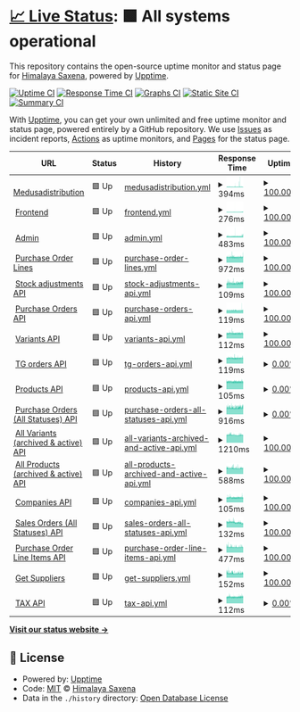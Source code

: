 # [📈 Live Status](https://demo.upptime.js.org): <!--live status--> **🟩 All systems operational**

This repository contains the open-source uptime monitor and status page for [Himalaya Saxena](https://demo.upptime.js.org), powered by [Upptime](https://github.com/upptime/upptime).

[![Uptime CI](https://github.com/himalayadevo/medusa_monitoring/workflows/Uptime%20CI/badge.svg)](https://github.com/himalayadevo/medusa_monitoring/actions?query=workflow%3A%22Uptime+CI%22)
[![Response Time CI](https://github.com/himalayadevo/medusa_monitoring/workflows/Response%20Time%20CI/badge.svg)](https://github.com/himalayadevo/medusa_monitoring/actions?query=workflow%3A%22Response+Time+CI%22)
[![Graphs CI](https://github.com/himalayadevo/medusa_monitoring/workflows/Graphs%20CI/badge.svg)](https://github.com/himalayadevo/medusa_monitoring/actions?query=workflow%3A%22Graphs+CI%22)
[![Static Site CI](https://github.com/himalayadevo/medusa_monitoring/workflows/Static%20Site%20CI/badge.svg)](https://github.com/himalayadevo/medusa_monitoring/actions?query=workflow%3A%22Static+Site+CI%22)
[![Summary CI](https://github.com/himalayadevo/medusa_monitoring/workflows/Summary%20CI/badge.svg)](https://github.com/himalayadevo/medusa_monitoring/actions?query=workflow%3A%22Summary+CI%22)

With [Upptime](https://upptime.js.org), you can get your own unlimited and free uptime monitor and status page, powered entirely by a GitHub repository. We use [Issues](https://github.com/himalayadevo/medusa_monitoring/issues) as incident reports, [Actions](https://github.com/himalayadevo/medusa_monitoring/actions) as uptime monitors, and [Pages](https://demo.upptime.js.org) for the status page.

<!--start: status pages-->
<!-- This summary is generated by Upptime (https://github.com/upptime/upptime) -->
<!-- Do not edit this manually, your changes will be overwritten -->
<!-- prettier-ignore -->
| URL | Status | History | Response Time | Uptime |
| --- | ------ | ------- | ------------- | ------ |
| <img alt="" src="https://favicons.githubusercontent.com/medusadistribution.com" height="13"> [Medusadistribution](https://medusadistribution.com/) | 🟩 Up | [medusadistribution.yml](https://github.com/himalayadevo/medusa_monitoring/commits/HEAD/history/medusadistribution.yml) | <details><summary><img alt="Response time graph" src="./graphs/medusadistribution/response-time-week.png" height="20"> 394ms</summary><br><a href="https://himalayadevo.github.io/medusa_monitoring/history/medusadistribution"><img alt="Response time 384" src="https://img.shields.io/endpoint?url=https%3A%2F%2Fraw.githubusercontent.com%2Fhimalayadevo%2Fmedusa_monitoring%2FHEAD%2Fapi%2Fmedusadistribution%2Fresponse-time.json"></a><br><a href="https://himalayadevo.github.io/medusa_monitoring/history/medusadistribution"><img alt="24-hour response time 358" src="https://img.shields.io/endpoint?url=https%3A%2F%2Fraw.githubusercontent.com%2Fhimalayadevo%2Fmedusa_monitoring%2FHEAD%2Fapi%2Fmedusadistribution%2Fresponse-time-day.json"></a><br><a href="https://himalayadevo.github.io/medusa_monitoring/history/medusadistribution"><img alt="7-day response time 394" src="https://img.shields.io/endpoint?url=https%3A%2F%2Fraw.githubusercontent.com%2Fhimalayadevo%2Fmedusa_monitoring%2FHEAD%2Fapi%2Fmedusadistribution%2Fresponse-time-week.json"></a><br><a href="https://himalayadevo.github.io/medusa_monitoring/history/medusadistribution"><img alt="30-day response time 371" src="https://img.shields.io/endpoint?url=https%3A%2F%2Fraw.githubusercontent.com%2Fhimalayadevo%2Fmedusa_monitoring%2FHEAD%2Fapi%2Fmedusadistribution%2Fresponse-time-month.json"></a><br><a href="https://himalayadevo.github.io/medusa_monitoring/history/medusadistribution"><img alt="1-year response time 384" src="https://img.shields.io/endpoint?url=https%3A%2F%2Fraw.githubusercontent.com%2Fhimalayadevo%2Fmedusa_monitoring%2FHEAD%2Fapi%2Fmedusadistribution%2Fresponse-time-year.json"></a></details> | <details><summary><a href="https://himalayadevo.github.io/medusa_monitoring/history/medusadistribution">100.00%</a></summary><a href="https://himalayadevo.github.io/medusa_monitoring/history/medusadistribution"><img alt="All-time uptime 100.00%" src="https://img.shields.io/endpoint?url=https%3A%2F%2Fraw.githubusercontent.com%2Fhimalayadevo%2Fmedusa_monitoring%2FHEAD%2Fapi%2Fmedusadistribution%2Fuptime.json"></a><br><a href="https://himalayadevo.github.io/medusa_monitoring/history/medusadistribution"><img alt="24-hour uptime 100.00%" src="https://img.shields.io/endpoint?url=https%3A%2F%2Fraw.githubusercontent.com%2Fhimalayadevo%2Fmedusa_monitoring%2FHEAD%2Fapi%2Fmedusadistribution%2Fuptime-day.json"></a><br><a href="https://himalayadevo.github.io/medusa_monitoring/history/medusadistribution"><img alt="7-day uptime 100.00%" src="https://img.shields.io/endpoint?url=https%3A%2F%2Fraw.githubusercontent.com%2Fhimalayadevo%2Fmedusa_monitoring%2FHEAD%2Fapi%2Fmedusadistribution%2Fuptime-week.json"></a><br><a href="https://himalayadevo.github.io/medusa_monitoring/history/medusadistribution"><img alt="30-day uptime 100.00%" src="https://img.shields.io/endpoint?url=https%3A%2F%2Fraw.githubusercontent.com%2Fhimalayadevo%2Fmedusa_monitoring%2FHEAD%2Fapi%2Fmedusadistribution%2Fuptime-month.json"></a><br><a href="https://himalayadevo.github.io/medusa_monitoring/history/medusadistribution"><img alt="1-year uptime 100.00%" src="https://img.shields.io/endpoint?url=https%3A%2F%2Fraw.githubusercontent.com%2Fhimalayadevo%2Fmedusa_monitoring%2FHEAD%2Fapi%2Fmedusadistribution%2Fuptime-year.json"></a></details>
| <img alt="" src="https://favicons.githubusercontent.com/beta.medusadistribution.com" height="13"> [Frontend](https://beta.medusadistribution.com/) | 🟩 Up | [frontend.yml](https://github.com/himalayadevo/medusa_monitoring/commits/HEAD/history/frontend.yml) | <details><summary><img alt="Response time graph" src="./graphs/frontend/response-time-week.png" height="20"> 276ms</summary><br><a href="https://himalayadevo.github.io/medusa_monitoring/history/frontend"><img alt="Response time 268" src="https://img.shields.io/endpoint?url=https%3A%2F%2Fraw.githubusercontent.com%2Fhimalayadevo%2Fmedusa_monitoring%2FHEAD%2Fapi%2Ffrontend%2Fresponse-time.json"></a><br><a href="https://himalayadevo.github.io/medusa_monitoring/history/frontend"><img alt="24-hour response time 309" src="https://img.shields.io/endpoint?url=https%3A%2F%2Fraw.githubusercontent.com%2Fhimalayadevo%2Fmedusa_monitoring%2FHEAD%2Fapi%2Ffrontend%2Fresponse-time-day.json"></a><br><a href="https://himalayadevo.github.io/medusa_monitoring/history/frontend"><img alt="7-day response time 276" src="https://img.shields.io/endpoint?url=https%3A%2F%2Fraw.githubusercontent.com%2Fhimalayadevo%2Fmedusa_monitoring%2FHEAD%2Fapi%2Ffrontend%2Fresponse-time-week.json"></a><br><a href="https://himalayadevo.github.io/medusa_monitoring/history/frontend"><img alt="30-day response time 269" src="https://img.shields.io/endpoint?url=https%3A%2F%2Fraw.githubusercontent.com%2Fhimalayadevo%2Fmedusa_monitoring%2FHEAD%2Fapi%2Ffrontend%2Fresponse-time-month.json"></a><br><a href="https://himalayadevo.github.io/medusa_monitoring/history/frontend"><img alt="1-year response time 268" src="https://img.shields.io/endpoint?url=https%3A%2F%2Fraw.githubusercontent.com%2Fhimalayadevo%2Fmedusa_monitoring%2FHEAD%2Fapi%2Ffrontend%2Fresponse-time-year.json"></a></details> | <details><summary><a href="https://himalayadevo.github.io/medusa_monitoring/history/frontend">100.00%</a></summary><a href="https://himalayadevo.github.io/medusa_monitoring/history/frontend"><img alt="All-time uptime 100.00%" src="https://img.shields.io/endpoint?url=https%3A%2F%2Fraw.githubusercontent.com%2Fhimalayadevo%2Fmedusa_monitoring%2FHEAD%2Fapi%2Ffrontend%2Fuptime.json"></a><br><a href="https://himalayadevo.github.io/medusa_monitoring/history/frontend"><img alt="24-hour uptime 100.00%" src="https://img.shields.io/endpoint?url=https%3A%2F%2Fraw.githubusercontent.com%2Fhimalayadevo%2Fmedusa_monitoring%2FHEAD%2Fapi%2Ffrontend%2Fuptime-day.json"></a><br><a href="https://himalayadevo.github.io/medusa_monitoring/history/frontend"><img alt="7-day uptime 100.00%" src="https://img.shields.io/endpoint?url=https%3A%2F%2Fraw.githubusercontent.com%2Fhimalayadevo%2Fmedusa_monitoring%2FHEAD%2Fapi%2Ffrontend%2Fuptime-week.json"></a><br><a href="https://himalayadevo.github.io/medusa_monitoring/history/frontend"><img alt="30-day uptime 100.00%" src="https://img.shields.io/endpoint?url=https%3A%2F%2Fraw.githubusercontent.com%2Fhimalayadevo%2Fmedusa_monitoring%2FHEAD%2Fapi%2Ffrontend%2Fuptime-month.json"></a><br><a href="https://himalayadevo.github.io/medusa_monitoring/history/frontend"><img alt="1-year uptime 100.00%" src="https://img.shields.io/endpoint?url=https%3A%2F%2Fraw.githubusercontent.com%2Fhimalayadevo%2Fmedusa_monitoring%2FHEAD%2Fapi%2Ffrontend%2Fuptime-year.json"></a></details>
| <img alt="" src="https://favicons.githubusercontent.com/admin.medusadistribution.com" height="13"> [Admin](https://admin.medusadistribution.com/) | 🟩 Up | [admin.yml](https://github.com/himalayadevo/medusa_monitoring/commits/HEAD/history/admin.yml) | <details><summary><img alt="Response time graph" src="./graphs/admin/response-time-week.png" height="20"> 483ms</summary><br><a href="https://himalayadevo.github.io/medusa_monitoring/history/admin"><img alt="Response time 534" src="https://img.shields.io/endpoint?url=https%3A%2F%2Fraw.githubusercontent.com%2Fhimalayadevo%2Fmedusa_monitoring%2FHEAD%2Fapi%2Fadmin%2Fresponse-time.json"></a><br><a href="https://himalayadevo.github.io/medusa_monitoring/history/admin"><img alt="24-hour response time 561" src="https://img.shields.io/endpoint?url=https%3A%2F%2Fraw.githubusercontent.com%2Fhimalayadevo%2Fmedusa_monitoring%2FHEAD%2Fapi%2Fadmin%2Fresponse-time-day.json"></a><br><a href="https://himalayadevo.github.io/medusa_monitoring/history/admin"><img alt="7-day response time 483" src="https://img.shields.io/endpoint?url=https%3A%2F%2Fraw.githubusercontent.com%2Fhimalayadevo%2Fmedusa_monitoring%2FHEAD%2Fapi%2Fadmin%2Fresponse-time-week.json"></a><br><a href="https://himalayadevo.github.io/medusa_monitoring/history/admin"><img alt="30-day response time 490" src="https://img.shields.io/endpoint?url=https%3A%2F%2Fraw.githubusercontent.com%2Fhimalayadevo%2Fmedusa_monitoring%2FHEAD%2Fapi%2Fadmin%2Fresponse-time-month.json"></a><br><a href="https://himalayadevo.github.io/medusa_monitoring/history/admin"><img alt="1-year response time 534" src="https://img.shields.io/endpoint?url=https%3A%2F%2Fraw.githubusercontent.com%2Fhimalayadevo%2Fmedusa_monitoring%2FHEAD%2Fapi%2Fadmin%2Fresponse-time-year.json"></a></details> | <details><summary><a href="https://himalayadevo.github.io/medusa_monitoring/history/admin">100.00%</a></summary><a href="https://himalayadevo.github.io/medusa_monitoring/history/admin"><img alt="All-time uptime 98.00%" src="https://img.shields.io/endpoint?url=https%3A%2F%2Fraw.githubusercontent.com%2Fhimalayadevo%2Fmedusa_monitoring%2FHEAD%2Fapi%2Fadmin%2Fuptime.json"></a><br><a href="https://himalayadevo.github.io/medusa_monitoring/history/admin"><img alt="24-hour uptime 100.00%" src="https://img.shields.io/endpoint?url=https%3A%2F%2Fraw.githubusercontent.com%2Fhimalayadevo%2Fmedusa_monitoring%2FHEAD%2Fapi%2Fadmin%2Fuptime-day.json"></a><br><a href="https://himalayadevo.github.io/medusa_monitoring/history/admin"><img alt="7-day uptime 100.00%" src="https://img.shields.io/endpoint?url=https%3A%2F%2Fraw.githubusercontent.com%2Fhimalayadevo%2Fmedusa_monitoring%2FHEAD%2Fapi%2Fadmin%2Fuptime-week.json"></a><br><a href="https://himalayadevo.github.io/medusa_monitoring/history/admin"><img alt="30-day uptime 98.42%" src="https://img.shields.io/endpoint?url=https%3A%2F%2Fraw.githubusercontent.com%2Fhimalayadevo%2Fmedusa_monitoring%2FHEAD%2Fapi%2Fadmin%2Fuptime-month.json"></a><br><a href="https://himalayadevo.github.io/medusa_monitoring/history/admin"><img alt="1-year uptime 98.00%" src="https://img.shields.io/endpoint?url=https%3A%2F%2Fraw.githubusercontent.com%2Fhimalayadevo%2Fmedusa_monitoring%2FHEAD%2Fapi%2Fadmin%2Fuptime-year.json"></a></details>
| <img alt="" src="https://favicons.githubusercontent.com/api.tradegecko.com" height="13"> [Purchase Order Lines](https://api.tradegecko.com/purchase_order_line_items?limit=250&page=next) | 🟩 Up | [purchase-order-lines.yml](https://github.com/himalayadevo/medusa_monitoring/commits/HEAD/history/purchase-order-lines.yml) | <details><summary><img alt="Response time graph" src="./graphs/purchase-order-lines/response-time-week.png" height="20"> 972ms</summary><br><a href="https://himalayadevo.github.io/medusa_monitoring/history/purchase-order-lines"><img alt="Response time 996" src="https://img.shields.io/endpoint?url=https%3A%2F%2Fraw.githubusercontent.com%2Fhimalayadevo%2Fmedusa_monitoring%2FHEAD%2Fapi%2Fpurchase-order-lines%2Fresponse-time.json"></a><br><a href="https://himalayadevo.github.io/medusa_monitoring/history/purchase-order-lines"><img alt="24-hour response time 1014" src="https://img.shields.io/endpoint?url=https%3A%2F%2Fraw.githubusercontent.com%2Fhimalayadevo%2Fmedusa_monitoring%2FHEAD%2Fapi%2Fpurchase-order-lines%2Fresponse-time-day.json"></a><br><a href="https://himalayadevo.github.io/medusa_monitoring/history/purchase-order-lines"><img alt="7-day response time 972" src="https://img.shields.io/endpoint?url=https%3A%2F%2Fraw.githubusercontent.com%2Fhimalayadevo%2Fmedusa_monitoring%2FHEAD%2Fapi%2Fpurchase-order-lines%2Fresponse-time-week.json"></a><br><a href="https://himalayadevo.github.io/medusa_monitoring/history/purchase-order-lines"><img alt="30-day response time 995" src="https://img.shields.io/endpoint?url=https%3A%2F%2Fraw.githubusercontent.com%2Fhimalayadevo%2Fmedusa_monitoring%2FHEAD%2Fapi%2Fpurchase-order-lines%2Fresponse-time-month.json"></a><br><a href="https://himalayadevo.github.io/medusa_monitoring/history/purchase-order-lines"><img alt="1-year response time 996" src="https://img.shields.io/endpoint?url=https%3A%2F%2Fraw.githubusercontent.com%2Fhimalayadevo%2Fmedusa_monitoring%2FHEAD%2Fapi%2Fpurchase-order-lines%2Fresponse-time-year.json"></a></details> | <details><summary><a href="https://himalayadevo.github.io/medusa_monitoring/history/purchase-order-lines">100.00%</a></summary><a href="https://himalayadevo.github.io/medusa_monitoring/history/purchase-order-lines"><img alt="All-time uptime 99.96%" src="https://img.shields.io/endpoint?url=https%3A%2F%2Fraw.githubusercontent.com%2Fhimalayadevo%2Fmedusa_monitoring%2FHEAD%2Fapi%2Fpurchase-order-lines%2Fuptime.json"></a><br><a href="https://himalayadevo.github.io/medusa_monitoring/history/purchase-order-lines"><img alt="24-hour uptime 100.00%" src="https://img.shields.io/endpoint?url=https%3A%2F%2Fraw.githubusercontent.com%2Fhimalayadevo%2Fmedusa_monitoring%2FHEAD%2Fapi%2Fpurchase-order-lines%2Fuptime-day.json"></a><br><a href="https://himalayadevo.github.io/medusa_monitoring/history/purchase-order-lines"><img alt="7-day uptime 100.00%" src="https://img.shields.io/endpoint?url=https%3A%2F%2Fraw.githubusercontent.com%2Fhimalayadevo%2Fmedusa_monitoring%2FHEAD%2Fapi%2Fpurchase-order-lines%2Fuptime-week.json"></a><br><a href="https://himalayadevo.github.io/medusa_monitoring/history/purchase-order-lines"><img alt="30-day uptime 99.95%" src="https://img.shields.io/endpoint?url=https%3A%2F%2Fraw.githubusercontent.com%2Fhimalayadevo%2Fmedusa_monitoring%2FHEAD%2Fapi%2Fpurchase-order-lines%2Fuptime-month.json"></a><br><a href="https://himalayadevo.github.io/medusa_monitoring/history/purchase-order-lines"><img alt="1-year uptime 99.96%" src="https://img.shields.io/endpoint?url=https%3A%2F%2Fraw.githubusercontent.com%2Fhimalayadevo%2Fmedusa_monitoring%2FHEAD%2Fapi%2Fpurchase-order-lines%2Fuptime-year.json"></a></details>
| <img alt="" src="https://favicons.githubusercontent.com/api.tradegecko.com" height="13"> [Stock adjustments API](https://api.tradegecko.com/stock_adjustments/6114387) | 🟩 Up | [stock-adjustments-api.yml](https://github.com/himalayadevo/medusa_monitoring/commits/HEAD/history/stock-adjustments-api.yml) | <details><summary><img alt="Response time graph" src="./graphs/stock-adjustments-api/response-time-week.png" height="20"> 109ms</summary><br><a href="https://himalayadevo.github.io/medusa_monitoring/history/stock-adjustments-api"><img alt="Response time 110" src="https://img.shields.io/endpoint?url=https%3A%2F%2Fraw.githubusercontent.com%2Fhimalayadevo%2Fmedusa_monitoring%2FHEAD%2Fapi%2Fstock-adjustments-api%2Fresponse-time.json"></a><br><a href="https://himalayadevo.github.io/medusa_monitoring/history/stock-adjustments-api"><img alt="24-hour response time 115" src="https://img.shields.io/endpoint?url=https%3A%2F%2Fraw.githubusercontent.com%2Fhimalayadevo%2Fmedusa_monitoring%2FHEAD%2Fapi%2Fstock-adjustments-api%2Fresponse-time-day.json"></a><br><a href="https://himalayadevo.github.io/medusa_monitoring/history/stock-adjustments-api"><img alt="7-day response time 109" src="https://img.shields.io/endpoint?url=https%3A%2F%2Fraw.githubusercontent.com%2Fhimalayadevo%2Fmedusa_monitoring%2FHEAD%2Fapi%2Fstock-adjustments-api%2Fresponse-time-week.json"></a><br><a href="https://himalayadevo.github.io/medusa_monitoring/history/stock-adjustments-api"><img alt="30-day response time 112" src="https://img.shields.io/endpoint?url=https%3A%2F%2Fraw.githubusercontent.com%2Fhimalayadevo%2Fmedusa_monitoring%2FHEAD%2Fapi%2Fstock-adjustments-api%2Fresponse-time-month.json"></a><br><a href="https://himalayadevo.github.io/medusa_monitoring/history/stock-adjustments-api"><img alt="1-year response time 110" src="https://img.shields.io/endpoint?url=https%3A%2F%2Fraw.githubusercontent.com%2Fhimalayadevo%2Fmedusa_monitoring%2FHEAD%2Fapi%2Fstock-adjustments-api%2Fresponse-time-year.json"></a></details> | <details><summary><a href="https://himalayadevo.github.io/medusa_monitoring/history/stock-adjustments-api">100.00%</a></summary><a href="https://himalayadevo.github.io/medusa_monitoring/history/stock-adjustments-api"><img alt="All-time uptime 99.97%" src="https://img.shields.io/endpoint?url=https%3A%2F%2Fraw.githubusercontent.com%2Fhimalayadevo%2Fmedusa_monitoring%2FHEAD%2Fapi%2Fstock-adjustments-api%2Fuptime.json"></a><br><a href="https://himalayadevo.github.io/medusa_monitoring/history/stock-adjustments-api"><img alt="24-hour uptime 100.00%" src="https://img.shields.io/endpoint?url=https%3A%2F%2Fraw.githubusercontent.com%2Fhimalayadevo%2Fmedusa_monitoring%2FHEAD%2Fapi%2Fstock-adjustments-api%2Fuptime-day.json"></a><br><a href="https://himalayadevo.github.io/medusa_monitoring/history/stock-adjustments-api"><img alt="7-day uptime 100.00%" src="https://img.shields.io/endpoint?url=https%3A%2F%2Fraw.githubusercontent.com%2Fhimalayadevo%2Fmedusa_monitoring%2FHEAD%2Fapi%2Fstock-adjustments-api%2Fuptime-week.json"></a><br><a href="https://himalayadevo.github.io/medusa_monitoring/history/stock-adjustments-api"><img alt="30-day uptime 99.95%" src="https://img.shields.io/endpoint?url=https%3A%2F%2Fraw.githubusercontent.com%2Fhimalayadevo%2Fmedusa_monitoring%2FHEAD%2Fapi%2Fstock-adjustments-api%2Fuptime-month.json"></a><br><a href="https://himalayadevo.github.io/medusa_monitoring/history/stock-adjustments-api"><img alt="1-year uptime 99.97%" src="https://img.shields.io/endpoint?url=https%3A%2F%2Fraw.githubusercontent.com%2Fhimalayadevo%2Fmedusa_monitoring%2FHEAD%2Fapi%2Fstock-adjustments-api%2Fuptime-year.json"></a></details>
| <img alt="" src="https://favicons.githubusercontent.com/api.tradegecko.com" height="13"> [Purchase Orders API](https://api.tradegecko.com/purchase_orders/1711730) | 🟩 Up | [purchase-orders-api.yml](https://github.com/himalayadevo/medusa_monitoring/commits/HEAD/history/purchase-orders-api.yml) | <details><summary><img alt="Response time graph" src="./graphs/purchase-orders-api/response-time-week.png" height="20"> 119ms</summary><br><a href="https://himalayadevo.github.io/medusa_monitoring/history/purchase-orders-api"><img alt="Response time 120" src="https://img.shields.io/endpoint?url=https%3A%2F%2Fraw.githubusercontent.com%2Fhimalayadevo%2Fmedusa_monitoring%2FHEAD%2Fapi%2Fpurchase-orders-api%2Fresponse-time.json"></a><br><a href="https://himalayadevo.github.io/medusa_monitoring/history/purchase-orders-api"><img alt="24-hour response time 125" src="https://img.shields.io/endpoint?url=https%3A%2F%2Fraw.githubusercontent.com%2Fhimalayadevo%2Fmedusa_monitoring%2FHEAD%2Fapi%2Fpurchase-orders-api%2Fresponse-time-day.json"></a><br><a href="https://himalayadevo.github.io/medusa_monitoring/history/purchase-orders-api"><img alt="7-day response time 119" src="https://img.shields.io/endpoint?url=https%3A%2F%2Fraw.githubusercontent.com%2Fhimalayadevo%2Fmedusa_monitoring%2FHEAD%2Fapi%2Fpurchase-orders-api%2Fresponse-time-week.json"></a><br><a href="https://himalayadevo.github.io/medusa_monitoring/history/purchase-orders-api"><img alt="30-day response time 123" src="https://img.shields.io/endpoint?url=https%3A%2F%2Fraw.githubusercontent.com%2Fhimalayadevo%2Fmedusa_monitoring%2FHEAD%2Fapi%2Fpurchase-orders-api%2Fresponse-time-month.json"></a><br><a href="https://himalayadevo.github.io/medusa_monitoring/history/purchase-orders-api"><img alt="1-year response time 120" src="https://img.shields.io/endpoint?url=https%3A%2F%2Fraw.githubusercontent.com%2Fhimalayadevo%2Fmedusa_monitoring%2FHEAD%2Fapi%2Fpurchase-orders-api%2Fresponse-time-year.json"></a></details> | <details><summary><a href="https://himalayadevo.github.io/medusa_monitoring/history/purchase-orders-api">100.00%</a></summary><a href="https://himalayadevo.github.io/medusa_monitoring/history/purchase-orders-api"><img alt="All-time uptime 99.94%" src="https://img.shields.io/endpoint?url=https%3A%2F%2Fraw.githubusercontent.com%2Fhimalayadevo%2Fmedusa_monitoring%2FHEAD%2Fapi%2Fpurchase-orders-api%2Fuptime.json"></a><br><a href="https://himalayadevo.github.io/medusa_monitoring/history/purchase-orders-api"><img alt="24-hour uptime 100.00%" src="https://img.shields.io/endpoint?url=https%3A%2F%2Fraw.githubusercontent.com%2Fhimalayadevo%2Fmedusa_monitoring%2FHEAD%2Fapi%2Fpurchase-orders-api%2Fuptime-day.json"></a><br><a href="https://himalayadevo.github.io/medusa_monitoring/history/purchase-orders-api"><img alt="7-day uptime 100.00%" src="https://img.shields.io/endpoint?url=https%3A%2F%2Fraw.githubusercontent.com%2Fhimalayadevo%2Fmedusa_monitoring%2FHEAD%2Fapi%2Fpurchase-orders-api%2Fuptime-week.json"></a><br><a href="https://himalayadevo.github.io/medusa_monitoring/history/purchase-orders-api"><img alt="30-day uptime 99.91%" src="https://img.shields.io/endpoint?url=https%3A%2F%2Fraw.githubusercontent.com%2Fhimalayadevo%2Fmedusa_monitoring%2FHEAD%2Fapi%2Fpurchase-orders-api%2Fuptime-month.json"></a><br><a href="https://himalayadevo.github.io/medusa_monitoring/history/purchase-orders-api"><img alt="1-year uptime 99.94%" src="https://img.shields.io/endpoint?url=https%3A%2F%2Fraw.githubusercontent.com%2Fhimalayadevo%2Fmedusa_monitoring%2FHEAD%2Fapi%2Fpurchase-orders-api%2Fuptime-year.json"></a></details>
| <img alt="" src="https://favicons.githubusercontent.com/api.tradegecko.com" height="13"> [Variants API](https://api.tradegecko.com/variants/70061913) | 🟩 Up | [variants-api.yml](https://github.com/himalayadevo/medusa_monitoring/commits/HEAD/history/variants-api.yml) | <details><summary><img alt="Response time graph" src="./graphs/variants-api/response-time-week.png" height="20"> 112ms</summary><br><a href="https://himalayadevo.github.io/medusa_monitoring/history/variants-api"><img alt="Response time 119" src="https://img.shields.io/endpoint?url=https%3A%2F%2Fraw.githubusercontent.com%2Fhimalayadevo%2Fmedusa_monitoring%2FHEAD%2Fapi%2Fvariants-api%2Fresponse-time.json"></a><br><a href="https://himalayadevo.github.io/medusa_monitoring/history/variants-api"><img alt="24-hour response time 113" src="https://img.shields.io/endpoint?url=https%3A%2F%2Fraw.githubusercontent.com%2Fhimalayadevo%2Fmedusa_monitoring%2FHEAD%2Fapi%2Fvariants-api%2Fresponse-time-day.json"></a><br><a href="https://himalayadevo.github.io/medusa_monitoring/history/variants-api"><img alt="7-day response time 112" src="https://img.shields.io/endpoint?url=https%3A%2F%2Fraw.githubusercontent.com%2Fhimalayadevo%2Fmedusa_monitoring%2FHEAD%2Fapi%2Fvariants-api%2Fresponse-time-week.json"></a><br><a href="https://himalayadevo.github.io/medusa_monitoring/history/variants-api"><img alt="30-day response time 126" src="https://img.shields.io/endpoint?url=https%3A%2F%2Fraw.githubusercontent.com%2Fhimalayadevo%2Fmedusa_monitoring%2FHEAD%2Fapi%2Fvariants-api%2Fresponse-time-month.json"></a><br><a href="https://himalayadevo.github.io/medusa_monitoring/history/variants-api"><img alt="1-year response time 119" src="https://img.shields.io/endpoint?url=https%3A%2F%2Fraw.githubusercontent.com%2Fhimalayadevo%2Fmedusa_monitoring%2FHEAD%2Fapi%2Fvariants-api%2Fresponse-time-year.json"></a></details> | <details><summary><a href="https://himalayadevo.github.io/medusa_monitoring/history/variants-api">100.00%</a></summary><a href="https://himalayadevo.github.io/medusa_monitoring/history/variants-api"><img alt="All-time uptime 99.94%" src="https://img.shields.io/endpoint?url=https%3A%2F%2Fraw.githubusercontent.com%2Fhimalayadevo%2Fmedusa_monitoring%2FHEAD%2Fapi%2Fvariants-api%2Fuptime.json"></a><br><a href="https://himalayadevo.github.io/medusa_monitoring/history/variants-api"><img alt="24-hour uptime 100.00%" src="https://img.shields.io/endpoint?url=https%3A%2F%2Fraw.githubusercontent.com%2Fhimalayadevo%2Fmedusa_monitoring%2FHEAD%2Fapi%2Fvariants-api%2Fuptime-day.json"></a><br><a href="https://himalayadevo.github.io/medusa_monitoring/history/variants-api"><img alt="7-day uptime 100.00%" src="https://img.shields.io/endpoint?url=https%3A%2F%2Fraw.githubusercontent.com%2Fhimalayadevo%2Fmedusa_monitoring%2FHEAD%2Fapi%2Fvariants-api%2Fuptime-week.json"></a><br><a href="https://himalayadevo.github.io/medusa_monitoring/history/variants-api"><img alt="30-day uptime 99.91%" src="https://img.shields.io/endpoint?url=https%3A%2F%2Fraw.githubusercontent.com%2Fhimalayadevo%2Fmedusa_monitoring%2FHEAD%2Fapi%2Fvariants-api%2Fuptime-month.json"></a><br><a href="https://himalayadevo.github.io/medusa_monitoring/history/variants-api"><img alt="1-year uptime 99.94%" src="https://img.shields.io/endpoint?url=https%3A%2F%2Fraw.githubusercontent.com%2Fhimalayadevo%2Fmedusa_monitoring%2FHEAD%2Fapi%2Fvariants-api%2Fuptime-year.json"></a></details>
| <img alt="" src="https://favicons.githubusercontent.com/api.tradegecko.com" height="13"> [TG orders API](https://api.tradegecko.com/orders/91163271) | 🟩 Up | [tg-orders-api.yml](https://github.com/himalayadevo/medusa_monitoring/commits/HEAD/history/tg-orders-api.yml) | <details><summary><img alt="Response time graph" src="./graphs/tg-orders-api/response-time-week.png" height="20"> 119ms</summary><br><a href="https://himalayadevo.github.io/medusa_monitoring/history/tg-orders-api"><img alt="Response time 126" src="https://img.shields.io/endpoint?url=https%3A%2F%2Fraw.githubusercontent.com%2Fhimalayadevo%2Fmedusa_monitoring%2FHEAD%2Fapi%2Ftg-orders-api%2Fresponse-time.json"></a><br><a href="https://himalayadevo.github.io/medusa_monitoring/history/tg-orders-api"><img alt="24-hour response time 122" src="https://img.shields.io/endpoint?url=https%3A%2F%2Fraw.githubusercontent.com%2Fhimalayadevo%2Fmedusa_monitoring%2FHEAD%2Fapi%2Ftg-orders-api%2Fresponse-time-day.json"></a><br><a href="https://himalayadevo.github.io/medusa_monitoring/history/tg-orders-api"><img alt="7-day response time 119" src="https://img.shields.io/endpoint?url=https%3A%2F%2Fraw.githubusercontent.com%2Fhimalayadevo%2Fmedusa_monitoring%2FHEAD%2Fapi%2Ftg-orders-api%2Fresponse-time-week.json"></a><br><a href="https://himalayadevo.github.io/medusa_monitoring/history/tg-orders-api"><img alt="30-day response time 133" src="https://img.shields.io/endpoint?url=https%3A%2F%2Fraw.githubusercontent.com%2Fhimalayadevo%2Fmedusa_monitoring%2FHEAD%2Fapi%2Ftg-orders-api%2Fresponse-time-month.json"></a><br><a href="https://himalayadevo.github.io/medusa_monitoring/history/tg-orders-api"><img alt="1-year response time 126" src="https://img.shields.io/endpoint?url=https%3A%2F%2Fraw.githubusercontent.com%2Fhimalayadevo%2Fmedusa_monitoring%2FHEAD%2Fapi%2Ftg-orders-api%2Fresponse-time-year.json"></a></details> | <details><summary><a href="https://himalayadevo.github.io/medusa_monitoring/history/tg-orders-api">0.00%</a></summary><a href="https://himalayadevo.github.io/medusa_monitoring/history/tg-orders-api"><img alt="All-time uptime 65.51%" src="https://img.shields.io/endpoint?url=https%3A%2F%2Fraw.githubusercontent.com%2Fhimalayadevo%2Fmedusa_monitoring%2FHEAD%2Fapi%2Ftg-orders-api%2Fuptime.json"></a><br><a href="https://himalayadevo.github.io/medusa_monitoring/history/tg-orders-api"><img alt="24-hour uptime 0.00%" src="https://img.shields.io/endpoint?url=https%3A%2F%2Fraw.githubusercontent.com%2Fhimalayadevo%2Fmedusa_monitoring%2FHEAD%2Fapi%2Ftg-orders-api%2Fuptime-day.json"></a><br><a href="https://himalayadevo.github.io/medusa_monitoring/history/tg-orders-api"><img alt="7-day uptime 0.00%" src="https://img.shields.io/endpoint?url=https%3A%2F%2Fraw.githubusercontent.com%2Fhimalayadevo%2Fmedusa_monitoring%2FHEAD%2Fapi%2Ftg-orders-api%2Fuptime-week.json"></a><br><a href="https://himalayadevo.github.io/medusa_monitoring/history/tg-orders-api"><img alt="30-day uptime 47.00%" src="https://img.shields.io/endpoint?url=https%3A%2F%2Fraw.githubusercontent.com%2Fhimalayadevo%2Fmedusa_monitoring%2FHEAD%2Fapi%2Ftg-orders-api%2Fuptime-month.json"></a><br><a href="https://himalayadevo.github.io/medusa_monitoring/history/tg-orders-api"><img alt="1-year uptime 65.51%" src="https://img.shields.io/endpoint?url=https%3A%2F%2Fraw.githubusercontent.com%2Fhimalayadevo%2Fmedusa_monitoring%2FHEAD%2Fapi%2Ftg-orders-api%2Fuptime-year.json"></a></details>
| <img alt="" src="https://favicons.githubusercontent.com/api.tradegecko.com" height="13"> [Products API](https://api.tradegecko.com/products/39126162) | 🟩 Up | [products-api.yml](https://github.com/himalayadevo/medusa_monitoring/commits/HEAD/history/products-api.yml) | <details><summary><img alt="Response time graph" src="./graphs/products-api/response-time-week.png" height="20"> 105ms</summary><br><a href="https://himalayadevo.github.io/medusa_monitoring/history/products-api"><img alt="Response time 110" src="https://img.shields.io/endpoint?url=https%3A%2F%2Fraw.githubusercontent.com%2Fhimalayadevo%2Fmedusa_monitoring%2FHEAD%2Fapi%2Fproducts-api%2Fresponse-time.json"></a><br><a href="https://himalayadevo.github.io/medusa_monitoring/history/products-api"><img alt="24-hour response time 105" src="https://img.shields.io/endpoint?url=https%3A%2F%2Fraw.githubusercontent.com%2Fhimalayadevo%2Fmedusa_monitoring%2FHEAD%2Fapi%2Fproducts-api%2Fresponse-time-day.json"></a><br><a href="https://himalayadevo.github.io/medusa_monitoring/history/products-api"><img alt="7-day response time 105" src="https://img.shields.io/endpoint?url=https%3A%2F%2Fraw.githubusercontent.com%2Fhimalayadevo%2Fmedusa_monitoring%2FHEAD%2Fapi%2Fproducts-api%2Fresponse-time-week.json"></a><br><a href="https://himalayadevo.github.io/medusa_monitoring/history/products-api"><img alt="30-day response time 115" src="https://img.shields.io/endpoint?url=https%3A%2F%2Fraw.githubusercontent.com%2Fhimalayadevo%2Fmedusa_monitoring%2FHEAD%2Fapi%2Fproducts-api%2Fresponse-time-month.json"></a><br><a href="https://himalayadevo.github.io/medusa_monitoring/history/products-api"><img alt="1-year response time 110" src="https://img.shields.io/endpoint?url=https%3A%2F%2Fraw.githubusercontent.com%2Fhimalayadevo%2Fmedusa_monitoring%2FHEAD%2Fapi%2Fproducts-api%2Fresponse-time-year.json"></a></details> | <details><summary><a href="https://himalayadevo.github.io/medusa_monitoring/history/products-api">0.00%</a></summary><a href="https://himalayadevo.github.io/medusa_monitoring/history/products-api"><img alt="All-time uptime 42.63%" src="https://img.shields.io/endpoint?url=https%3A%2F%2Fraw.githubusercontent.com%2Fhimalayadevo%2Fmedusa_monitoring%2FHEAD%2Fapi%2Fproducts-api%2Fuptime.json"></a><br><a href="https://himalayadevo.github.io/medusa_monitoring/history/products-api"><img alt="24-hour uptime 0.00%" src="https://img.shields.io/endpoint?url=https%3A%2F%2Fraw.githubusercontent.com%2Fhimalayadevo%2Fmedusa_monitoring%2FHEAD%2Fapi%2Fproducts-api%2Fuptime-day.json"></a><br><a href="https://himalayadevo.github.io/medusa_monitoring/history/products-api"><img alt="7-day uptime 0.00%" src="https://img.shields.io/endpoint?url=https%3A%2F%2Fraw.githubusercontent.com%2Fhimalayadevo%2Fmedusa_monitoring%2FHEAD%2Fapi%2Fproducts-api%2Fuptime-week.json"></a><br><a href="https://himalayadevo.github.io/medusa_monitoring/history/products-api"><img alt="30-day uptime 11.85%" src="https://img.shields.io/endpoint?url=https%3A%2F%2Fraw.githubusercontent.com%2Fhimalayadevo%2Fmedusa_monitoring%2FHEAD%2Fapi%2Fproducts-api%2Fuptime-month.json"></a><br><a href="https://himalayadevo.github.io/medusa_monitoring/history/products-api"><img alt="1-year uptime 42.63%" src="https://img.shields.io/endpoint?url=https%3A%2F%2Fraw.githubusercontent.com%2Fhimalayadevo%2Fmedusa_monitoring%2FHEAD%2Fapi%2Fproducts-api%2Fuptime-year.json"></a></details>
| <img alt="" src="https://favicons.githubusercontent.com/api.tradegecko.com" height="13"> [Purchase Orders (All Statuses) API](https://api.tradegecko.com/purchase_orders?limit=250&page=next) | 🟩 Up | [purchase-orders-all-statuses-api.yml](https://github.com/himalayadevo/medusa_monitoring/commits/HEAD/history/purchase-orders-all-statuses-api.yml) | <details><summary><img alt="Response time graph" src="./graphs/purchase-orders-all-statuses-api/response-time-week.png" height="20"> 916ms</summary><br><a href="https://himalayadevo.github.io/medusa_monitoring/history/purchase-orders-all-statuses-api"><img alt="Response time 897" src="https://img.shields.io/endpoint?url=https%3A%2F%2Fraw.githubusercontent.com%2Fhimalayadevo%2Fmedusa_monitoring%2FHEAD%2Fapi%2Fpurchase-orders-all-statuses-api%2Fresponse-time.json"></a><br><a href="https://himalayadevo.github.io/medusa_monitoring/history/purchase-orders-all-statuses-api"><img alt="24-hour response time 953" src="https://img.shields.io/endpoint?url=https%3A%2F%2Fraw.githubusercontent.com%2Fhimalayadevo%2Fmedusa_monitoring%2FHEAD%2Fapi%2Fpurchase-orders-all-statuses-api%2Fresponse-time-day.json"></a><br><a href="https://himalayadevo.github.io/medusa_monitoring/history/purchase-orders-all-statuses-api"><img alt="7-day response time 916" src="https://img.shields.io/endpoint?url=https%3A%2F%2Fraw.githubusercontent.com%2Fhimalayadevo%2Fmedusa_monitoring%2FHEAD%2Fapi%2Fpurchase-orders-all-statuses-api%2Fresponse-time-week.json"></a><br><a href="https://himalayadevo.github.io/medusa_monitoring/history/purchase-orders-all-statuses-api"><img alt="30-day response time 896" src="https://img.shields.io/endpoint?url=https%3A%2F%2Fraw.githubusercontent.com%2Fhimalayadevo%2Fmedusa_monitoring%2FHEAD%2Fapi%2Fpurchase-orders-all-statuses-api%2Fresponse-time-month.json"></a><br><a href="https://himalayadevo.github.io/medusa_monitoring/history/purchase-orders-all-statuses-api"><img alt="1-year response time 897" src="https://img.shields.io/endpoint?url=https%3A%2F%2Fraw.githubusercontent.com%2Fhimalayadevo%2Fmedusa_monitoring%2FHEAD%2Fapi%2Fpurchase-orders-all-statuses-api%2Fresponse-time-year.json"></a></details> | <details><summary><a href="https://himalayadevo.github.io/medusa_monitoring/history/purchase-orders-all-statuses-api">0.00%</a></summary><a href="https://himalayadevo.github.io/medusa_monitoring/history/purchase-orders-all-statuses-api"><img alt="All-time uptime 65.55%" src="https://img.shields.io/endpoint?url=https%3A%2F%2Fraw.githubusercontent.com%2Fhimalayadevo%2Fmedusa_monitoring%2FHEAD%2Fapi%2Fpurchase-orders-all-statuses-api%2Fuptime.json"></a><br><a href="https://himalayadevo.github.io/medusa_monitoring/history/purchase-orders-all-statuses-api"><img alt="24-hour uptime 0.00%" src="https://img.shields.io/endpoint?url=https%3A%2F%2Fraw.githubusercontent.com%2Fhimalayadevo%2Fmedusa_monitoring%2FHEAD%2Fapi%2Fpurchase-orders-all-statuses-api%2Fuptime-day.json"></a><br><a href="https://himalayadevo.github.io/medusa_monitoring/history/purchase-orders-all-statuses-api"><img alt="7-day uptime 0.00%" src="https://img.shields.io/endpoint?url=https%3A%2F%2Fraw.githubusercontent.com%2Fhimalayadevo%2Fmedusa_monitoring%2FHEAD%2Fapi%2Fpurchase-orders-all-statuses-api%2Fuptime-week.json"></a><br><a href="https://himalayadevo.github.io/medusa_monitoring/history/purchase-orders-all-statuses-api"><img alt="30-day uptime 47.06%" src="https://img.shields.io/endpoint?url=https%3A%2F%2Fraw.githubusercontent.com%2Fhimalayadevo%2Fmedusa_monitoring%2FHEAD%2Fapi%2Fpurchase-orders-all-statuses-api%2Fuptime-month.json"></a><br><a href="https://himalayadevo.github.io/medusa_monitoring/history/purchase-orders-all-statuses-api"><img alt="1-year uptime 65.55%" src="https://img.shields.io/endpoint?url=https%3A%2F%2Fraw.githubusercontent.com%2Fhimalayadevo%2Fmedusa_monitoring%2FHEAD%2Fapi%2Fpurchase-orders-all-statuses-api%2Fuptime-year.json"></a></details>
| <img alt="" src="https://favicons.githubusercontent.com/api.tradegecko.com" height="13"> [All Variants (archived & active) API](https://api.tradegecko.com/variants?limit=250&status=archived,active) | 🟩 Up | [all-variants-archived-and-active-api.yml](https://github.com/himalayadevo/medusa_monitoring/commits/HEAD/history/all-variants-archived-and-active-api.yml) | <details><summary><img alt="Response time graph" src="./graphs/all-variants-archived-and-active-api/response-time-week.png" height="20"> 1210ms</summary><br><a href="https://himalayadevo.github.io/medusa_monitoring/history/all-variants-archived-and-active-api"><img alt="Response time 1216" src="https://img.shields.io/endpoint?url=https%3A%2F%2Fraw.githubusercontent.com%2Fhimalayadevo%2Fmedusa_monitoring%2FHEAD%2Fapi%2Fall-variants-archived-and-active-api%2Fresponse-time.json"></a><br><a href="https://himalayadevo.github.io/medusa_monitoring/history/all-variants-archived-and-active-api"><img alt="24-hour response time 1211" src="https://img.shields.io/endpoint?url=https%3A%2F%2Fraw.githubusercontent.com%2Fhimalayadevo%2Fmedusa_monitoring%2FHEAD%2Fapi%2Fall-variants-archived-and-active-api%2Fresponse-time-day.json"></a><br><a href="https://himalayadevo.github.io/medusa_monitoring/history/all-variants-archived-and-active-api"><img alt="7-day response time 1210" src="https://img.shields.io/endpoint?url=https%3A%2F%2Fraw.githubusercontent.com%2Fhimalayadevo%2Fmedusa_monitoring%2FHEAD%2Fapi%2Fall-variants-archived-and-active-api%2Fresponse-time-week.json"></a><br><a href="https://himalayadevo.github.io/medusa_monitoring/history/all-variants-archived-and-active-api"><img alt="30-day response time 1205" src="https://img.shields.io/endpoint?url=https%3A%2F%2Fraw.githubusercontent.com%2Fhimalayadevo%2Fmedusa_monitoring%2FHEAD%2Fapi%2Fall-variants-archived-and-active-api%2Fresponse-time-month.json"></a><br><a href="https://himalayadevo.github.io/medusa_monitoring/history/all-variants-archived-and-active-api"><img alt="1-year response time 1216" src="https://img.shields.io/endpoint?url=https%3A%2F%2Fraw.githubusercontent.com%2Fhimalayadevo%2Fmedusa_monitoring%2FHEAD%2Fapi%2Fall-variants-archived-and-active-api%2Fresponse-time-year.json"></a></details> | <details><summary><a href="https://himalayadevo.github.io/medusa_monitoring/history/all-variants-archived-and-active-api">100.00%</a></summary><a href="https://himalayadevo.github.io/medusa_monitoring/history/all-variants-archived-and-active-api"><img alt="All-time uptime 99.94%" src="https://img.shields.io/endpoint?url=https%3A%2F%2Fraw.githubusercontent.com%2Fhimalayadevo%2Fmedusa_monitoring%2FHEAD%2Fapi%2Fall-variants-archived-and-active-api%2Fuptime.json"></a><br><a href="https://himalayadevo.github.io/medusa_monitoring/history/all-variants-archived-and-active-api"><img alt="24-hour uptime 100.00%" src="https://img.shields.io/endpoint?url=https%3A%2F%2Fraw.githubusercontent.com%2Fhimalayadevo%2Fmedusa_monitoring%2FHEAD%2Fapi%2Fall-variants-archived-and-active-api%2Fuptime-day.json"></a><br><a href="https://himalayadevo.github.io/medusa_monitoring/history/all-variants-archived-and-active-api"><img alt="7-day uptime 100.00%" src="https://img.shields.io/endpoint?url=https%3A%2F%2Fraw.githubusercontent.com%2Fhimalayadevo%2Fmedusa_monitoring%2FHEAD%2Fapi%2Fall-variants-archived-and-active-api%2Fuptime-week.json"></a><br><a href="https://himalayadevo.github.io/medusa_monitoring/history/all-variants-archived-and-active-api"><img alt="30-day uptime 99.91%" src="https://img.shields.io/endpoint?url=https%3A%2F%2Fraw.githubusercontent.com%2Fhimalayadevo%2Fmedusa_monitoring%2FHEAD%2Fapi%2Fall-variants-archived-and-active-api%2Fuptime-month.json"></a><br><a href="https://himalayadevo.github.io/medusa_monitoring/history/all-variants-archived-and-active-api"><img alt="1-year uptime 99.94%" src="https://img.shields.io/endpoint?url=https%3A%2F%2Fraw.githubusercontent.com%2Fhimalayadevo%2Fmedusa_monitoring%2FHEAD%2Fapi%2Fall-variants-archived-and-active-api%2Fuptime-year.json"></a></details>
| <img alt="" src="https://favicons.githubusercontent.com/api.tradegecko.com" height="13"> [All Products (archived & active) API](https://api.tradegecko.com/products?limit=250&status=archived,active) | 🟩 Up | [all-products-archived-and-active-api.yml](https://github.com/himalayadevo/medusa_monitoring/commits/HEAD/history/all-products-archived-and-active-api.yml) | <details><summary><img alt="Response time graph" src="./graphs/all-products-archived-and-active-api/response-time-week.png" height="20"> 588ms</summary><br><a href="https://himalayadevo.github.io/medusa_monitoring/history/all-products-archived-and-active-api"><img alt="Response time 589" src="https://img.shields.io/endpoint?url=https%3A%2F%2Fraw.githubusercontent.com%2Fhimalayadevo%2Fmedusa_monitoring%2FHEAD%2Fapi%2Fall-products-archived-and-active-api%2Fresponse-time.json"></a><br><a href="https://himalayadevo.github.io/medusa_monitoring/history/all-products-archived-and-active-api"><img alt="24-hour response time 594" src="https://img.shields.io/endpoint?url=https%3A%2F%2Fraw.githubusercontent.com%2Fhimalayadevo%2Fmedusa_monitoring%2FHEAD%2Fapi%2Fall-products-archived-and-active-api%2Fresponse-time-day.json"></a><br><a href="https://himalayadevo.github.io/medusa_monitoring/history/all-products-archived-and-active-api"><img alt="7-day response time 588" src="https://img.shields.io/endpoint?url=https%3A%2F%2Fraw.githubusercontent.com%2Fhimalayadevo%2Fmedusa_monitoring%2FHEAD%2Fapi%2Fall-products-archived-and-active-api%2Fresponse-time-week.json"></a><br><a href="https://himalayadevo.github.io/medusa_monitoring/history/all-products-archived-and-active-api"><img alt="30-day response time 601" src="https://img.shields.io/endpoint?url=https%3A%2F%2Fraw.githubusercontent.com%2Fhimalayadevo%2Fmedusa_monitoring%2FHEAD%2Fapi%2Fall-products-archived-and-active-api%2Fresponse-time-month.json"></a><br><a href="https://himalayadevo.github.io/medusa_monitoring/history/all-products-archived-and-active-api"><img alt="1-year response time 589" src="https://img.shields.io/endpoint?url=https%3A%2F%2Fraw.githubusercontent.com%2Fhimalayadevo%2Fmedusa_monitoring%2FHEAD%2Fapi%2Fall-products-archived-and-active-api%2Fresponse-time-year.json"></a></details> | <details><summary><a href="https://himalayadevo.github.io/medusa_monitoring/history/all-products-archived-and-active-api">100.00%</a></summary><a href="https://himalayadevo.github.io/medusa_monitoring/history/all-products-archived-and-active-api"><img alt="All-time uptime 99.94%" src="https://img.shields.io/endpoint?url=https%3A%2F%2Fraw.githubusercontent.com%2Fhimalayadevo%2Fmedusa_monitoring%2FHEAD%2Fapi%2Fall-products-archived-and-active-api%2Fuptime.json"></a><br><a href="https://himalayadevo.github.io/medusa_monitoring/history/all-products-archived-and-active-api"><img alt="24-hour uptime 100.00%" src="https://img.shields.io/endpoint?url=https%3A%2F%2Fraw.githubusercontent.com%2Fhimalayadevo%2Fmedusa_monitoring%2FHEAD%2Fapi%2Fall-products-archived-and-active-api%2Fuptime-day.json"></a><br><a href="https://himalayadevo.github.io/medusa_monitoring/history/all-products-archived-and-active-api"><img alt="7-day uptime 100.00%" src="https://img.shields.io/endpoint?url=https%3A%2F%2Fraw.githubusercontent.com%2Fhimalayadevo%2Fmedusa_monitoring%2FHEAD%2Fapi%2Fall-products-archived-and-active-api%2Fuptime-week.json"></a><br><a href="https://himalayadevo.github.io/medusa_monitoring/history/all-products-archived-and-active-api"><img alt="30-day uptime 99.91%" src="https://img.shields.io/endpoint?url=https%3A%2F%2Fraw.githubusercontent.com%2Fhimalayadevo%2Fmedusa_monitoring%2FHEAD%2Fapi%2Fall-products-archived-and-active-api%2Fuptime-month.json"></a><br><a href="https://himalayadevo.github.io/medusa_monitoring/history/all-products-archived-and-active-api"><img alt="1-year uptime 99.94%" src="https://img.shields.io/endpoint?url=https%3A%2F%2Fraw.githubusercontent.com%2Fhimalayadevo%2Fmedusa_monitoring%2FHEAD%2Fapi%2Fall-products-archived-and-active-api%2Fuptime-year.json"></a></details>
| <img alt="" src="https://favicons.githubusercontent.com/api.tradegecko.com" height="13"> [Companies API](https://api.tradegecko.com/companies/62791314) | 🟩 Up | [companies-api.yml](https://github.com/himalayadevo/medusa_monitoring/commits/HEAD/history/companies-api.yml) | <details><summary><img alt="Response time graph" src="./graphs/companies-api/response-time-week.png" height="20"> 105ms</summary><br><a href="https://himalayadevo.github.io/medusa_monitoring/history/companies-api"><img alt="Response time 103" src="https://img.shields.io/endpoint?url=https%3A%2F%2Fraw.githubusercontent.com%2Fhimalayadevo%2Fmedusa_monitoring%2FHEAD%2Fapi%2Fcompanies-api%2Fresponse-time.json"></a><br><a href="https://himalayadevo.github.io/medusa_monitoring/history/companies-api"><img alt="24-hour response time 107" src="https://img.shields.io/endpoint?url=https%3A%2F%2Fraw.githubusercontent.com%2Fhimalayadevo%2Fmedusa_monitoring%2FHEAD%2Fapi%2Fcompanies-api%2Fresponse-time-day.json"></a><br><a href="https://himalayadevo.github.io/medusa_monitoring/history/companies-api"><img alt="7-day response time 105" src="https://img.shields.io/endpoint?url=https%3A%2F%2Fraw.githubusercontent.com%2Fhimalayadevo%2Fmedusa_monitoring%2FHEAD%2Fapi%2Fcompanies-api%2Fresponse-time-week.json"></a><br><a href="https://himalayadevo.github.io/medusa_monitoring/history/companies-api"><img alt="30-day response time 104" src="https://img.shields.io/endpoint?url=https%3A%2F%2Fraw.githubusercontent.com%2Fhimalayadevo%2Fmedusa_monitoring%2FHEAD%2Fapi%2Fcompanies-api%2Fresponse-time-month.json"></a><br><a href="https://himalayadevo.github.io/medusa_monitoring/history/companies-api"><img alt="1-year response time 103" src="https://img.shields.io/endpoint?url=https%3A%2F%2Fraw.githubusercontent.com%2Fhimalayadevo%2Fmedusa_monitoring%2FHEAD%2Fapi%2Fcompanies-api%2Fresponse-time-year.json"></a></details> | <details><summary><a href="https://himalayadevo.github.io/medusa_monitoring/history/companies-api">100.00%</a></summary><a href="https://himalayadevo.github.io/medusa_monitoring/history/companies-api"><img alt="All-time uptime 99.94%" src="https://img.shields.io/endpoint?url=https%3A%2F%2Fraw.githubusercontent.com%2Fhimalayadevo%2Fmedusa_monitoring%2FHEAD%2Fapi%2Fcompanies-api%2Fuptime.json"></a><br><a href="https://himalayadevo.github.io/medusa_monitoring/history/companies-api"><img alt="24-hour uptime 100.00%" src="https://img.shields.io/endpoint?url=https%3A%2F%2Fraw.githubusercontent.com%2Fhimalayadevo%2Fmedusa_monitoring%2FHEAD%2Fapi%2Fcompanies-api%2Fuptime-day.json"></a><br><a href="https://himalayadevo.github.io/medusa_monitoring/history/companies-api"><img alt="7-day uptime 100.00%" src="https://img.shields.io/endpoint?url=https%3A%2F%2Fraw.githubusercontent.com%2Fhimalayadevo%2Fmedusa_monitoring%2FHEAD%2Fapi%2Fcompanies-api%2Fuptime-week.json"></a><br><a href="https://himalayadevo.github.io/medusa_monitoring/history/companies-api"><img alt="30-day uptime 99.91%" src="https://img.shields.io/endpoint?url=https%3A%2F%2Fraw.githubusercontent.com%2Fhimalayadevo%2Fmedusa_monitoring%2FHEAD%2Fapi%2Fcompanies-api%2Fuptime-month.json"></a><br><a href="https://himalayadevo.github.io/medusa_monitoring/history/companies-api"><img alt="1-year uptime 99.94%" src="https://img.shields.io/endpoint?url=https%3A%2F%2Fraw.githubusercontent.com%2Fhimalayadevo%2Fmedusa_monitoring%2FHEAD%2Fapi%2Fcompanies-api%2Fuptime-year.json"></a></details>
| <img alt="" src="https://favicons.githubusercontent.com/api.tradegecko.com" height="13"> [Sales Orders (All Statuses) API](https://api.tradegecko.com/orders?limit=250&status=archived,active) | 🟩 Up | [sales-orders-all-statuses-api.yml](https://github.com/himalayadevo/medusa_monitoring/commits/HEAD/history/sales-orders-all-statuses-api.yml) | <details><summary><img alt="Response time graph" src="./graphs/sales-orders-all-statuses-api/response-time-week.png" height="20"> 132ms</summary><br><a href="https://himalayadevo.github.io/medusa_monitoring/history/sales-orders-all-statuses-api"><img alt="Response time 118" src="https://img.shields.io/endpoint?url=https%3A%2F%2Fraw.githubusercontent.com%2Fhimalayadevo%2Fmedusa_monitoring%2FHEAD%2Fapi%2Fsales-orders-all-statuses-api%2Fresponse-time.json"></a><br><a href="https://himalayadevo.github.io/medusa_monitoring/history/sales-orders-all-statuses-api"><img alt="24-hour response time 107" src="https://img.shields.io/endpoint?url=https%3A%2F%2Fraw.githubusercontent.com%2Fhimalayadevo%2Fmedusa_monitoring%2FHEAD%2Fapi%2Fsales-orders-all-statuses-api%2Fresponse-time-day.json"></a><br><a href="https://himalayadevo.github.io/medusa_monitoring/history/sales-orders-all-statuses-api"><img alt="7-day response time 132" src="https://img.shields.io/endpoint?url=https%3A%2F%2Fraw.githubusercontent.com%2Fhimalayadevo%2Fmedusa_monitoring%2FHEAD%2Fapi%2Fsales-orders-all-statuses-api%2Fresponse-time-week.json"></a><br><a href="https://himalayadevo.github.io/medusa_monitoring/history/sales-orders-all-statuses-api"><img alt="30-day response time 122" src="https://img.shields.io/endpoint?url=https%3A%2F%2Fraw.githubusercontent.com%2Fhimalayadevo%2Fmedusa_monitoring%2FHEAD%2Fapi%2Fsales-orders-all-statuses-api%2Fresponse-time-month.json"></a><br><a href="https://himalayadevo.github.io/medusa_monitoring/history/sales-orders-all-statuses-api"><img alt="1-year response time 118" src="https://img.shields.io/endpoint?url=https%3A%2F%2Fraw.githubusercontent.com%2Fhimalayadevo%2Fmedusa_monitoring%2FHEAD%2Fapi%2Fsales-orders-all-statuses-api%2Fresponse-time-year.json"></a></details> | <details><summary><a href="https://himalayadevo.github.io/medusa_monitoring/history/sales-orders-all-statuses-api">100.00%</a></summary><a href="https://himalayadevo.github.io/medusa_monitoring/history/sales-orders-all-statuses-api"><img alt="All-time uptime 99.94%" src="https://img.shields.io/endpoint?url=https%3A%2F%2Fraw.githubusercontent.com%2Fhimalayadevo%2Fmedusa_monitoring%2FHEAD%2Fapi%2Fsales-orders-all-statuses-api%2Fuptime.json"></a><br><a href="https://himalayadevo.github.io/medusa_monitoring/history/sales-orders-all-statuses-api"><img alt="24-hour uptime 100.00%" src="https://img.shields.io/endpoint?url=https%3A%2F%2Fraw.githubusercontent.com%2Fhimalayadevo%2Fmedusa_monitoring%2FHEAD%2Fapi%2Fsales-orders-all-statuses-api%2Fuptime-day.json"></a><br><a href="https://himalayadevo.github.io/medusa_monitoring/history/sales-orders-all-statuses-api"><img alt="7-day uptime 100.00%" src="https://img.shields.io/endpoint?url=https%3A%2F%2Fraw.githubusercontent.com%2Fhimalayadevo%2Fmedusa_monitoring%2FHEAD%2Fapi%2Fsales-orders-all-statuses-api%2Fuptime-week.json"></a><br><a href="https://himalayadevo.github.io/medusa_monitoring/history/sales-orders-all-statuses-api"><img alt="30-day uptime 99.91%" src="https://img.shields.io/endpoint?url=https%3A%2F%2Fraw.githubusercontent.com%2Fhimalayadevo%2Fmedusa_monitoring%2FHEAD%2Fapi%2Fsales-orders-all-statuses-api%2Fuptime-month.json"></a><br><a href="https://himalayadevo.github.io/medusa_monitoring/history/sales-orders-all-statuses-api"><img alt="1-year uptime 99.94%" src="https://img.shields.io/endpoint?url=https%3A%2F%2Fraw.githubusercontent.com%2Fhimalayadevo%2Fmedusa_monitoring%2FHEAD%2Fapi%2Fsales-orders-all-statuses-api%2Fuptime-year.json"></a></details>
| <img alt="" src="https://favicons.githubusercontent.com/api.tradegecko.com" height="13"> [Purchase Order Line Items API](https://api.tradegecko.com/purchase_order_line_items?limit=250&page=next) | 🟩 Up | [purchase-order-line-items-api.yml](https://github.com/himalayadevo/medusa_monitoring/commits/HEAD/history/purchase-order-line-items-api.yml) | <details><summary><img alt="Response time graph" src="./graphs/purchase-order-line-items-api/response-time-week.png" height="20"> 477ms</summary><br><a href="https://himalayadevo.github.io/medusa_monitoring/history/purchase-order-line-items-api"><img alt="Response time 471" src="https://img.shields.io/endpoint?url=https%3A%2F%2Fraw.githubusercontent.com%2Fhimalayadevo%2Fmedusa_monitoring%2FHEAD%2Fapi%2Fpurchase-order-line-items-api%2Fresponse-time.json"></a><br><a href="https://himalayadevo.github.io/medusa_monitoring/history/purchase-order-line-items-api"><img alt="24-hour response time 479" src="https://img.shields.io/endpoint?url=https%3A%2F%2Fraw.githubusercontent.com%2Fhimalayadevo%2Fmedusa_monitoring%2FHEAD%2Fapi%2Fpurchase-order-line-items-api%2Fresponse-time-day.json"></a><br><a href="https://himalayadevo.github.io/medusa_monitoring/history/purchase-order-line-items-api"><img alt="7-day response time 477" src="https://img.shields.io/endpoint?url=https%3A%2F%2Fraw.githubusercontent.com%2Fhimalayadevo%2Fmedusa_monitoring%2FHEAD%2Fapi%2Fpurchase-order-line-items-api%2Fresponse-time-week.json"></a><br><a href="https://himalayadevo.github.io/medusa_monitoring/history/purchase-order-line-items-api"><img alt="30-day response time 473" src="https://img.shields.io/endpoint?url=https%3A%2F%2Fraw.githubusercontent.com%2Fhimalayadevo%2Fmedusa_monitoring%2FHEAD%2Fapi%2Fpurchase-order-line-items-api%2Fresponse-time-month.json"></a><br><a href="https://himalayadevo.github.io/medusa_monitoring/history/purchase-order-line-items-api"><img alt="1-year response time 471" src="https://img.shields.io/endpoint?url=https%3A%2F%2Fraw.githubusercontent.com%2Fhimalayadevo%2Fmedusa_monitoring%2FHEAD%2Fapi%2Fpurchase-order-line-items-api%2Fresponse-time-year.json"></a></details> | <details><summary><a href="https://himalayadevo.github.io/medusa_monitoring/history/purchase-order-line-items-api">100.00%</a></summary><a href="https://himalayadevo.github.io/medusa_monitoring/history/purchase-order-line-items-api"><img alt="All-time uptime 99.94%" src="https://img.shields.io/endpoint?url=https%3A%2F%2Fraw.githubusercontent.com%2Fhimalayadevo%2Fmedusa_monitoring%2FHEAD%2Fapi%2Fpurchase-order-line-items-api%2Fuptime.json"></a><br><a href="https://himalayadevo.github.io/medusa_monitoring/history/purchase-order-line-items-api"><img alt="24-hour uptime 100.00%" src="https://img.shields.io/endpoint?url=https%3A%2F%2Fraw.githubusercontent.com%2Fhimalayadevo%2Fmedusa_monitoring%2FHEAD%2Fapi%2Fpurchase-order-line-items-api%2Fuptime-day.json"></a><br><a href="https://himalayadevo.github.io/medusa_monitoring/history/purchase-order-line-items-api"><img alt="7-day uptime 100.00%" src="https://img.shields.io/endpoint?url=https%3A%2F%2Fraw.githubusercontent.com%2Fhimalayadevo%2Fmedusa_monitoring%2FHEAD%2Fapi%2Fpurchase-order-line-items-api%2Fuptime-week.json"></a><br><a href="https://himalayadevo.github.io/medusa_monitoring/history/purchase-order-line-items-api"><img alt="30-day uptime 99.91%" src="https://img.shields.io/endpoint?url=https%3A%2F%2Fraw.githubusercontent.com%2Fhimalayadevo%2Fmedusa_monitoring%2FHEAD%2Fapi%2Fpurchase-order-line-items-api%2Fuptime-month.json"></a><br><a href="https://himalayadevo.github.io/medusa_monitoring/history/purchase-order-line-items-api"><img alt="1-year uptime 99.94%" src="https://img.shields.io/endpoint?url=https%3A%2F%2Fraw.githubusercontent.com%2Fhimalayadevo%2Fmedusa_monitoring%2FHEAD%2Fapi%2Fpurchase-order-line-items-api%2Fuptime-year.json"></a></details>
| <img alt="" src="https://favicons.githubusercontent.com/api.tradegecko.com" height="13"> [Get Suppliers](https://api.tradegecko.com/companies?company_type=supplier) | 🟩 Up | [get-suppliers.yml](https://github.com/himalayadevo/medusa_monitoring/commits/HEAD/history/get-suppliers.yml) | <details><summary><img alt="Response time graph" src="./graphs/get-suppliers/response-time-week.png" height="20"> 152ms</summary><br><a href="https://himalayadevo.github.io/medusa_monitoring/history/get-suppliers"><img alt="Response time 154" src="https://img.shields.io/endpoint?url=https%3A%2F%2Fraw.githubusercontent.com%2Fhimalayadevo%2Fmedusa_monitoring%2FHEAD%2Fapi%2Fget-suppliers%2Fresponse-time.json"></a><br><a href="https://himalayadevo.github.io/medusa_monitoring/history/get-suppliers"><img alt="24-hour response time 150" src="https://img.shields.io/endpoint?url=https%3A%2F%2Fraw.githubusercontent.com%2Fhimalayadevo%2Fmedusa_monitoring%2FHEAD%2Fapi%2Fget-suppliers%2Fresponse-time-day.json"></a><br><a href="https://himalayadevo.github.io/medusa_monitoring/history/get-suppliers"><img alt="7-day response time 152" src="https://img.shields.io/endpoint?url=https%3A%2F%2Fraw.githubusercontent.com%2Fhimalayadevo%2Fmedusa_monitoring%2FHEAD%2Fapi%2Fget-suppliers%2Fresponse-time-week.json"></a><br><a href="https://himalayadevo.github.io/medusa_monitoring/history/get-suppliers"><img alt="30-day response time 155" src="https://img.shields.io/endpoint?url=https%3A%2F%2Fraw.githubusercontent.com%2Fhimalayadevo%2Fmedusa_monitoring%2FHEAD%2Fapi%2Fget-suppliers%2Fresponse-time-month.json"></a><br><a href="https://himalayadevo.github.io/medusa_monitoring/history/get-suppliers"><img alt="1-year response time 154" src="https://img.shields.io/endpoint?url=https%3A%2F%2Fraw.githubusercontent.com%2Fhimalayadevo%2Fmedusa_monitoring%2FHEAD%2Fapi%2Fget-suppliers%2Fresponse-time-year.json"></a></details> | <details><summary><a href="https://himalayadevo.github.io/medusa_monitoring/history/get-suppliers">100.00%</a></summary><a href="https://himalayadevo.github.io/medusa_monitoring/history/get-suppliers"><img alt="All-time uptime 99.94%" src="https://img.shields.io/endpoint?url=https%3A%2F%2Fraw.githubusercontent.com%2Fhimalayadevo%2Fmedusa_monitoring%2FHEAD%2Fapi%2Fget-suppliers%2Fuptime.json"></a><br><a href="https://himalayadevo.github.io/medusa_monitoring/history/get-suppliers"><img alt="24-hour uptime 100.00%" src="https://img.shields.io/endpoint?url=https%3A%2F%2Fraw.githubusercontent.com%2Fhimalayadevo%2Fmedusa_monitoring%2FHEAD%2Fapi%2Fget-suppliers%2Fuptime-day.json"></a><br><a href="https://himalayadevo.github.io/medusa_monitoring/history/get-suppliers"><img alt="7-day uptime 100.00%" src="https://img.shields.io/endpoint?url=https%3A%2F%2Fraw.githubusercontent.com%2Fhimalayadevo%2Fmedusa_monitoring%2FHEAD%2Fapi%2Fget-suppliers%2Fuptime-week.json"></a><br><a href="https://himalayadevo.github.io/medusa_monitoring/history/get-suppliers"><img alt="30-day uptime 99.91%" src="https://img.shields.io/endpoint?url=https%3A%2F%2Fraw.githubusercontent.com%2Fhimalayadevo%2Fmedusa_monitoring%2FHEAD%2Fapi%2Fget-suppliers%2Fuptime-month.json"></a><br><a href="https://himalayadevo.github.io/medusa_monitoring/history/get-suppliers"><img alt="1-year uptime 99.94%" src="https://img.shields.io/endpoint?url=https%3A%2F%2Fraw.githubusercontent.com%2Fhimalayadevo%2Fmedusa_monitoring%2FHEAD%2Fapi%2Fget-suppliers%2Fuptime-year.json"></a></details>
| <img alt="" src="https://favicons.githubusercontent.com/api.tradegecko.com" height="13"> [TAX API](https://api.tradegecko.com/products/35401427) | 🟩 Up | [tax-api.yml](https://github.com/himalayadevo/medusa_monitoring/commits/HEAD/history/tax-api.yml) | <details><summary><img alt="Response time graph" src="./graphs/tax-api/response-time-week.png" height="20"> 112ms</summary><br><a href="https://himalayadevo.github.io/medusa_monitoring/history/tax-api"><img alt="Response time 114" src="https://img.shields.io/endpoint?url=https%3A%2F%2Fraw.githubusercontent.com%2Fhimalayadevo%2Fmedusa_monitoring%2FHEAD%2Fapi%2Ftax-api%2Fresponse-time.json"></a><br><a href="https://himalayadevo.github.io/medusa_monitoring/history/tax-api"><img alt="24-hour response time 114" src="https://img.shields.io/endpoint?url=https%3A%2F%2Fraw.githubusercontent.com%2Fhimalayadevo%2Fmedusa_monitoring%2FHEAD%2Fapi%2Ftax-api%2Fresponse-time-day.json"></a><br><a href="https://himalayadevo.github.io/medusa_monitoring/history/tax-api"><img alt="7-day response time 112" src="https://img.shields.io/endpoint?url=https%3A%2F%2Fraw.githubusercontent.com%2Fhimalayadevo%2Fmedusa_monitoring%2FHEAD%2Fapi%2Ftax-api%2Fresponse-time-week.json"></a><br><a href="https://himalayadevo.github.io/medusa_monitoring/history/tax-api"><img alt="30-day response time 118" src="https://img.shields.io/endpoint?url=https%3A%2F%2Fraw.githubusercontent.com%2Fhimalayadevo%2Fmedusa_monitoring%2FHEAD%2Fapi%2Ftax-api%2Fresponse-time-month.json"></a><br><a href="https://himalayadevo.github.io/medusa_monitoring/history/tax-api"><img alt="1-year response time 114" src="https://img.shields.io/endpoint?url=https%3A%2F%2Fraw.githubusercontent.com%2Fhimalayadevo%2Fmedusa_monitoring%2FHEAD%2Fapi%2Ftax-api%2Fresponse-time-year.json"></a></details> | <details><summary><a href="https://himalayadevo.github.io/medusa_monitoring/history/tax-api">0.00%</a></summary><a href="https://himalayadevo.github.io/medusa_monitoring/history/tax-api"><img alt="All-time uptime 42.64%" src="https://img.shields.io/endpoint?url=https%3A%2F%2Fraw.githubusercontent.com%2Fhimalayadevo%2Fmedusa_monitoring%2FHEAD%2Fapi%2Ftax-api%2Fuptime.json"></a><br><a href="https://himalayadevo.github.io/medusa_monitoring/history/tax-api"><img alt="24-hour uptime 0.00%" src="https://img.shields.io/endpoint?url=https%3A%2F%2Fraw.githubusercontent.com%2Fhimalayadevo%2Fmedusa_monitoring%2FHEAD%2Fapi%2Ftax-api%2Fuptime-day.json"></a><br><a href="https://himalayadevo.github.io/medusa_monitoring/history/tax-api"><img alt="7-day uptime 0.00%" src="https://img.shields.io/endpoint?url=https%3A%2F%2Fraw.githubusercontent.com%2Fhimalayadevo%2Fmedusa_monitoring%2FHEAD%2Fapi%2Ftax-api%2Fuptime-week.json"></a><br><a href="https://himalayadevo.github.io/medusa_monitoring/history/tax-api"><img alt="30-day uptime 11.86%" src="https://img.shields.io/endpoint?url=https%3A%2F%2Fraw.githubusercontent.com%2Fhimalayadevo%2Fmedusa_monitoring%2FHEAD%2Fapi%2Ftax-api%2Fuptime-month.json"></a><br><a href="https://himalayadevo.github.io/medusa_monitoring/history/tax-api"><img alt="1-year uptime 42.64%" src="https://img.shields.io/endpoint?url=https%3A%2F%2Fraw.githubusercontent.com%2Fhimalayadevo%2Fmedusa_monitoring%2FHEAD%2Fapi%2Ftax-api%2Fuptime-year.json"></a></details>

<!--end: status pages-->

[**Visit our status website →**](https://demo.upptime.js.org)

## 📄 License

- Powered by: [Upptime](https://github.com/upptime/upptime)
- Code: [MIT](./LICENSE) © [Himalaya Saxena](https://demo.upptime.js.org)
- Data in the `./history` directory: [Open Database License](https://opendatacommons.org/licenses/odbl/1-0/)
